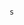                                                                                                                                                                                                                                                       s
                                                                                                                                                               
